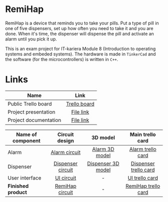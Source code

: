 # RemiHap

RemiHap is a device that reminds you to take your pills. Put a type of pill in one of five dispensers, set up how often you need to take it and you are done. When it's time, the dispenser will dispense the pill and activate an alarm until you pick it up.

This is an exam project for IT-kariera Module 8 (Introduction to operating systems and embeded systems). The hardware is made in `TinkerCad` and the software (for the microcontrollers) is written in `C++`.

# Links
Name | Link
---|:---:
Public Trello board | [Trello board](https://trello.com/b/dQpEhmcC/remihap) 
Project presentation | [File link](https://drive.google.com/file/d/1TrNkb-cYb4m7z9KgRGNpMY7lxU9YCdG2/view?usp=sharing)
Project documentation | [File link](https://docs.google.com/document/d/1M2f8zgaGpL7tc2iuchSiHlVxBEBiluuPhpuySDdJaQU/edit?usp=sharing)


Name of component | Circuit design | 3D model | Main trello card
---|:---:|:---:|:---:
Alarm|[Alarm circuit](https://www.tinkercad.com/things/fJN1qCdbz30)|[Alarm 3D model](https://www.tinkercad.com/things/bxGqD62YUfE)|[Alarm trello card](https://trello.com/c/LlnBwmyV)
Dispenser|[Dispenser circuit](https://www.tinkercad.com/things/jqC2W5Lvkbi)|[Dispenser 3D model](https://www.tinkercad.com/things/1V3eq8efXX8)|[Dispenser trello card](https://trello.com/c/LeTsud1A)
User interface|[UI circuit](https://www.tinkercad.com/things/6h6syFR9VFH)|-|[UI trello card](https://trello.com/c/sb3Jo5MM)
**Finished product**|[RemiHap circuit](https://v1.tinkercad.com/things/jFe5LEdKJ4a)|-|[RemiHap trello card](https://trello.com/c/i19fujkw)
